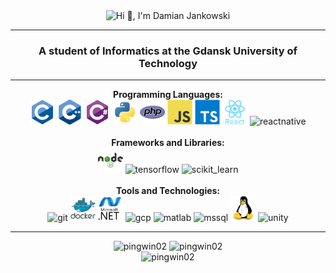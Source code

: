 <div align="center">
    <img src="https://readme-typing-svg.demolab.com?font=Fira+Code&duration=1500&pause=2000&width=325&lines=Hi+👋,+I'm+Damian+Jankowski" alt="Hi 👋, I'm Damian Jankowski">
</div>

---

<h3 align="center">A student of Informatics at the Gdansk University of Technology</h3>

---

<p align="center">
    <!-- Programming Languages -->
    <strong>Programming Languages:</strong><br>
    <img src="https://raw.githubusercontent.com/devicons/devicon/master/icons/c/c-original.svg" alt="c" width="40" height="40" title="C"/>
    <img src="https://raw.githubusercontent.com/devicons/devicon/master/icons/cplusplus/cplusplus-original.svg" alt="cplusplus" width="40" height="40" title="C++"/>
    <img src="https://raw.githubusercontent.com/devicons/devicon/master/icons/csharp/csharp-original.svg" alt="csharp" width="40" height="40" title="C#"/>
    <img src="https://raw.githubusercontent.com/devicons/devicon/master/icons/python/python-original.svg" alt="python" width="40" height="40" title="Python"/>
    <img src="https://raw.githubusercontent.com/devicons/devicon/master/icons/php/php-original.svg" alt="php" width="40" height="40" title="PHP"/>
    <img src="https://raw.githubusercontent.com/devicons/devicon/master/icons/javascript/javascript-original.svg" alt="javascript" width="40" height="40" title="JavaScript"/>
    <img src="https://raw.githubusercontent.com/devicons/devicon/master/icons/typescript/typescript-original.svg" alt="typescript" width="40" height="40" title="TypeScript"/>
    <img src="https://raw.githubusercontent.com/devicons/devicon/master/icons/react/react-original-wordmark.svg" alt="react" width="40" height="40" title="React"/>
    <img src="https://reactnative.dev/img/header_logo.svg" alt="reactnative" width="40" height="40" title="React Native"/>
    <br><br>
    <!-- Frameworks and Libraries -->
    <strong>Frameworks and Libraries:</strong><br>
    <img src="https://raw.githubusercontent.com/devicons/devicon/master/icons/nodejs/nodejs-original-wordmark.svg" alt="nodejs" width="40" height="40" title="Node.js"/>
    <img src="https://www.vectorlogo.zone/logos/tensorflow/tensorflow-icon.svg" alt="tensorflow" width="40" height="40" title="TensorFlow"/>
    <img src="https://upload.wikimedia.org/wikipedia/commons/0/05/Scikit_learn_logo_small.svg" alt="scikit_learn" width="40" height="40" title="Scikit-Learn"/>
    <br><br>
    <!-- Tools and Technologies -->
    <strong>Tools and Technologies:</strong><br>
    <img src="https://www.vectorlogo.zone/logos/git-scm/git-scm-icon.svg" alt="git" width="40" height="40" title="Git"/>
    <img src="https://raw.githubusercontent.com/devicons/devicon/master/icons/docker/docker-original-wordmark.svg" alt="docker" width="40" height="40" title="Docker"/>
    <img src="https://raw.githubusercontent.com/devicons/devicon/master/icons/dot-net/dot-net-original-wordmark.svg" alt="dotnet" width="40" height="40" title=".NET"/>
    <img src="https://www.vectorlogo.zone/logos/google_cloud/google_cloud-icon.svg" alt="gcp" width="40" height="40" title="Google Cloud Platform"/>
    <img src="https://upload.wikimedia.org/wikipedia/commons/2/21/Matlab_Logo.png" alt="matlab" width="40" height="40" title="MATLAB"/>
    <img src="https://www.svgrepo.com/show/303229/microsoft-sql-server-logo.svg" alt="mssql" width="40" height="40" title="Microsoft SQL Server"/>
    <img src="https://raw.githubusercontent.com/devicons/devicon/master/icons/linux/linux-original.svg" alt="linux" width="40" height="40" title="Linux"/>
    <img src="https://www.vectorlogo.zone/logos/unity3d/unity3d-icon.svg" alt="unity" width="40" height="40" title="Unity"/>
</p>

---

<p align="center">
  <img height="150" src="https://github-readme-stats.vercel.app/api?username=pingwin02&theme=dark&count_private=true&hide_border=true" alt="pingwin02" />
  <img height="150" src="https://github-readme-stats.vercel.app/api/top-langs/?username=pingwin02&theme=dark&hide_border=true&include_all_commits=true&count_private=true&layout=compact" alt="pingwin02" /><br>
  <img height="150" src="https://github-readme-streak-stats.herokuapp.com/?user=pingwin02&theme=dark&date_format=j%20M%5B%20Y%5D&hide_border=true" alt="pingwin02" />
</p>
